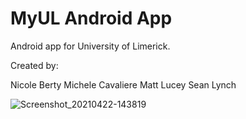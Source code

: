 # MyUL Android App

Android app for University of Limerick.

Created by:

Nicole Berty
Michele Cavaliere
Matt Lucey
Sean Lynch

![Screenshot_20210422-143819](https://user-images.githubusercontent.com/11585008/115795381-bc6cd300-a3c7-11eb-89f6-14a71f3960d0.jpg)
